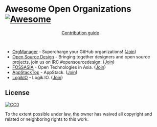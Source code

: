 # Awesome Open Organizations [![Awesome](https://cdn.rawgit.com/sindresorhus/awesome/d7305f38d29fed78fa85652e3a63e154dd8e8829/media/badge.svg)](https://github.com/sindresorhus/awesome)

<p align="center">
  <a href="contributing.md">Contribution guide</a>&nbsp;&nbsp;&nbsp;
</p>

<br>

- [OrgManager](https://github.com/orgmanager) - Supercharge your GitHub organizations! ([Join](https://orgmanager.miguelpiedrafita.com/o/orgmanager))
- [Open Source Design](https://github.com/opensourcedesign) - Bringing together designers and open source projects, join us on IRC #opensourcedesign. ([Join](https://orgmanager.miguelpiedrafita.com/o/opensourcedesign))
- [FOSSASIA](https://github.com/fossasia) - Open Technologies in Asia. ([Join](https://github.com/fossasia/fossasia.org/issues/new?title=Join%20FOSSASIA&body=Hi,%20could%20you%20invite%20me%20to%20the%20FOSSASIA%20GitHub%20organization?))
- [AppStackTop](https://github.com/AppStackTop) - AppStack. ([Join](https://orgmanager.miguelpiedrafita.com/o/AppStackTop))
- [LogikIO](https://github.com/LogikIO) - Logik.IO. ([Join](https://orgmanager.miguelpiedrafita.com/o/LogikIO))

## License

[![CC0](http://mirrors.creativecommons.org/presskit/buttons/88x31/svg/cc-zero.svg)](https://creativecommons.org/publicdomain/zero/1.0/)

To the extent possible under law, the owner has waived all copyright and related or neighboring rights to this work.
